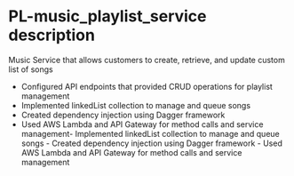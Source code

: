 # PL-music_playlist_service description
Music Service that allows customers to create, retrieve, and update custom list of songs
- Configured API endpoints that provided CRUD operations for playlist management
- Implemented linkedList collection to manage and queue songs
- Created dependency injection using Dagger framework
- Used AWS Lambda and API Gateway for method calls and service management- Implemented linkedList collection to manage and queue songs - Created dependency injection using Dagger framework - Used AWS Lambda and API Gateway for method calls and service management
